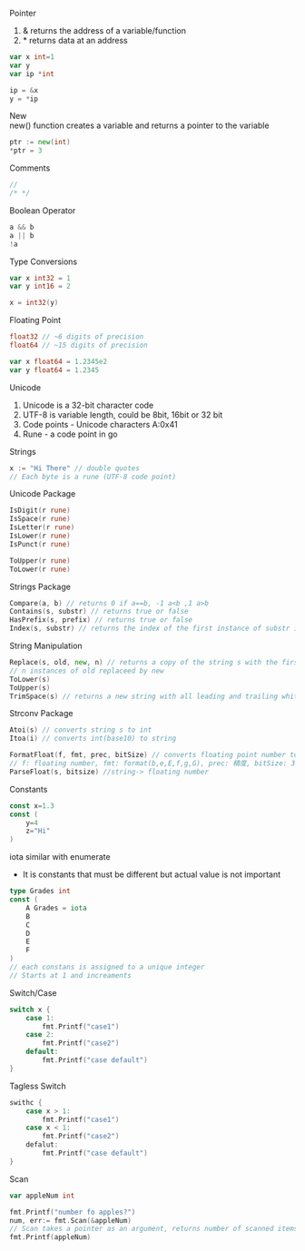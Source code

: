 Pointer<br>
1. & returns the address of a variable/function
2. \* returns data at an address
```go
var x int=1
var y
var ip *int

ip = &x
y = *ip
```

New<br>
new() function creates a variable and returns a pointer to the variable
```go
ptr := new(int)
*ptr = 3
```

Comments
```go
//
/* */
```

Boolean Operator
```go
a && b
a || b
!a
```

Type Conversions
```go
var x int32 = 1
var y int16 = 2

x = int32(y)
```

Floating Point
```go
float32 // ~6 digits of precision
float64 // ~15 digits of precision

var x float64 = 1.2345e2
var y float64 = 1.2345
```

Unicode<br>
1. Unicode is a 32-bit character code
2. UTF-8 is variable length, could be 8bit, 16bit or 32 bit
3. Code points - Unicode characters A:0x41
4. Rune - a code point in go

Strings
```go
x := "Hi There" // double quotes
// Each byte is a rune (UTF-8 code point)
```

Unicode Package
```go
IsDigit(r rune)
IsSpace(r rune)
IsLetter(r rune)
IsLower(r rune)
IsPunct(r rune)

ToUpper(r rune)
ToLower(r rune)
```

Strings Package
```go
Compare(a, b) // returns 0 if a==b, -1 a<b ,1 a>b
Contains(s, substr) // returns true or false
HasPrefix(s, prefix) // returns true or false
Index(s, substr) // returns the index of the first instance of substr in s
```

String Manipulation
```go 
Replace(s, old, new, n) // returns a copy of the string s with the first
// n instances of old replaceed by new
ToLower(s)
ToUpper(s)
TrimSpace(s) // returns a new string with all leading and trailing white space removed
```

Strconv Package
```go
Atoi(s) // converts string s to int
Itoa(i) // converts int(base10) to string

FormatFloat(f, fmt, prec, bitSize) // converts floating point number to a string
// f: floating number, fmt: format(b,e,E,f,g,G), prec: 精度, bitSize: 32-float32 64-float64
ParseFloat(s, bitsize) //string-> floating number
```

Constants
```go
const x=1.3
const (
    y=4
    z="Hi"
)
```

iota similar with enumerate
* It is constants that must be different but actual value is not important
```go
type Grades int
const (
    A Grades = iota
    B
    C
    D
    E
    F
)
// each constans is assigned to a unique integer
// Starts at 1 and increaments
```

Switch/Case
```go
switch x {
    case 1:
        fmt.Printf("case1")
    case 2:
        fmt.Printf("case2")
    default: 
        fmt.Printf("case default")
}
```
Tagless Switch
```go
swithc {
    case x > 1:
        fmt.Printf("case1")
    case x < 1:
        fmt.Printf("case2")
    defalut:
        fmt.Printf("case default")
}
```

Scan
```go
var appleNum int

fmt.Printf("number fo apples?")
num, err:= fmt.Scan(&appleNum)
// Scan takes a pointer as an argument, returns number of scanned items and error
fmt.Printf(appleNum)
```